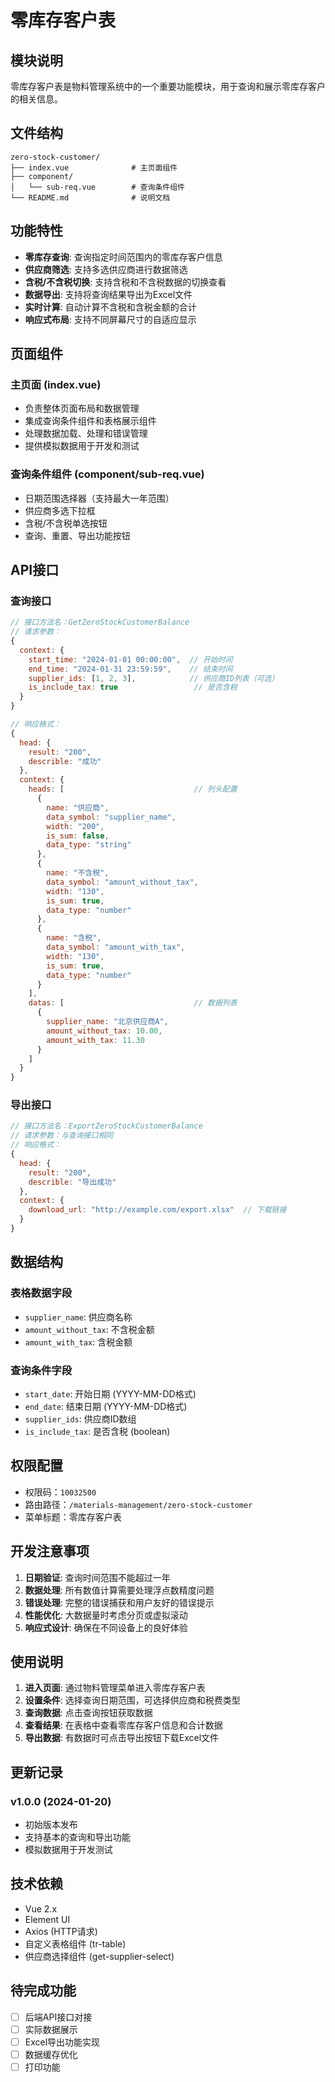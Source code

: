 # 零库存客户表

## 模块说明
零库存客户表是物料管理系统中的一个重要功能模块，用于查询和展示零库存客户的相关信息。

## 文件结构
```
zero-stock-customer/
├── index.vue              # 主页面组件
├── component/
│   └── sub-req.vue        # 查询条件组件
└── README.md              # 说明文档
```

## 功能特性
- **零库存查询**: 查询指定时间范围内的零库存客户信息
- **供应商筛选**: 支持多选供应商进行数据筛选
- **含税/不含税切换**: 支持含税和不含税数据的切换查看
- **数据导出**: 支持将查询结果导出为Excel文件
- **实时计算**: 自动计算不含税和含税金额的合计
- **响应式布局**: 支持不同屏幕尺寸的自适应显示

## 页面组件

### 主页面 (index.vue)
- 负责整体页面布局和数据管理
- 集成查询条件组件和表格展示组件
- 处理数据加载、处理和错误管理
- 提供模拟数据用于开发和测试

### 查询条件组件 (component/sub-req.vue)
- 日期范围选择器（支持最大一年范围）
- 供应商多选下拉框
- 含税/不含税单选按钮
- 查询、重置、导出功能按钮

## API接口

### 查询接口
```javascript
// 接口方法名：GetZeroStockCustomerBalance
// 请求参数：
{
  context: {
    start_time: "2024-01-01 00:00:00",  // 开始时间
    end_time: "2024-01-31 23:59:59",    // 结束时间
    supplier_ids: [1, 2, 3],            // 供应商ID列表（可选）
    is_include_tax: true                 // 是否含税
  }
}

// 响应格式：
{
  head: {
    result: "200",
    describle: "成功"
  },
  context: {
    heads: [                             // 列头配置
      {
        name: "供应商",
        data_symbol: "supplier_name",
        width: "200",
        is_sum: false,
        data_type: "string"
      },
      {
        name: "不含税",
        data_symbol: "amount_without_tax",
        width: "130",
        is_sum: true,
        data_type: "number"
      },
      {
        name: "含税",
        data_symbol: "amount_with_tax",
        width: "130",
        is_sum: true,
        data_type: "number"
      }
    ],
    datas: [                             // 数据列表
      {
        supplier_name: "北京供应商A",
        amount_without_tax: 10.00,
        amount_with_tax: 11.30
      }
    ]
  }
}
```

### 导出接口
```javascript
// 接口方法名：ExportZeroStockCustomerBalance
// 请求参数：与查询接口相同
// 响应格式：
{
  head: {
    result: "200",
    describle: "导出成功"
  },
  context: {
    download_url: "http://example.com/export.xlsx"  // 下载链接
  }
}
```

## 数据结构

### 表格数据字段
- `supplier_name`: 供应商名称
- `amount_without_tax`: 不含税金额
- `amount_with_tax`: 含税金额

### 查询条件字段
- `start_date`: 开始日期 (YYYY-MM-DD格式)
- `end_date`: 结束日期 (YYYY-MM-DD格式)
- `supplier_ids`: 供应商ID数组
- `is_include_tax`: 是否含税 (boolean)

## 权限配置
- 权限码：`10032500`
- 路由路径：`/materials-management/zero-stock-customer`
- 菜单标题：零库存客户表

## 开发注意事项

1. **日期验证**: 查询时间范围不能超过一年
2. **数据处理**: 所有数值计算需要处理浮点数精度问题
3. **错误处理**: 完整的错误捕获和用户友好的错误提示
4. **性能优化**: 大数据量时考虑分页或虚拟滚动
5. **响应式设计**: 确保在不同设备上的良好体验

## 使用说明

1. **进入页面**: 通过物料管理菜单进入零库存客户表
2. **设置条件**: 选择查询日期范围，可选择供应商和税费类型
3. **查询数据**: 点击查询按钮获取数据
4. **查看结果**: 在表格中查看零库存客户信息和合计数据
5. **导出数据**: 有数据时可点击导出按钮下载Excel文件

## 更新记录

### v1.0.0 (2024-01-20)
- 初始版本发布
- 支持基本的查询和导出功能
- 模拟数据用于开发测试

## 技术依赖
- Vue 2.x
- Element UI
- Axios (HTTP请求)
- 自定义表格组件 (tr-table)
- 供应商选择组件 (get-supplier-select)

## 待完成功能
- [ ] 后端API接口对接
- [ ] 实际数据展示
- [ ] Excel导出功能实现
- [ ] 数据缓存优化
- [ ] 打印功能 
